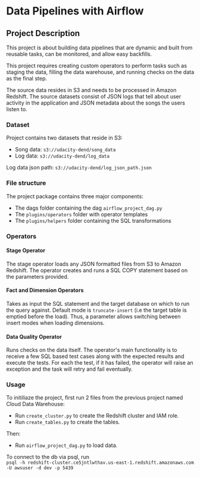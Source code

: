 # Data Pipelines with Airflow

## Project Description

This project is about building data pipelines that are dynamic and built from reusable tasks, can be monitored, and allow easy backfills. 

This project requires creating custom operators to perform tasks such as staging the data, filling the data warehouse, and running checks on the data as the final step.

The source data resides in S3 and needs to be processed in Amazon Redshift. The source datasets consist of JSON logs that tell about user activity in the application and JSON metadata about the songs the users listen to.

### Dataset

Project contains two datasets that reside in S3:

- Song data: `s3://udacity-dend/song_data`  
- Log data: `s3://udacity-dend/log_data`

Log data json path: `s3://udacity-dend/log_json_path.json`

### File structure

The project package contains three major components:
- The dags folder containing the dag `airflow_project_dag.py`
- The `plugins/operators` folder with operator templates
- The `plugins/helpers` folder containing the SQL transformations

### Operators

#### Stage Operator
The stage operator loads any JSON formatted files from S3 to Amazon Redshift. The operator creates and runs a SQL COPY statement based on the parameters provided.


#### Fact and Dimension Operators
Takes as input the SQL statement and the target database on which to run the query against. Default mode is `truncate-insert` (i.e the target table is emptied before the load). Thus, a parameter allows switching between insert modes when loading dimensions. 

#### Data Quality Operator
Runs checks on the data itself. The operator's main functionality is to receive a few SQL based test cases along with the expected results and execute the tests. For each the test, if it has failed, the operator will raise an exception and the task will retry and fail eventually.


### Usage

To initiliaze the project, first run 2 files from the previous project named Cloud Data Warehouse:


- Run `create_cluster.py` to create the Redshift cluster and IAM role.  
- Run `create_tables.py` to create the tables.

Then:
- Run `airflow_project_dag.py` to load data.


To connect to the db via psql, run  
`psql -h redshift-cluster.ce5jntlwthav.us-east-1.redshift.amazonaws.com -U awsuser -d dev -p 5439`

